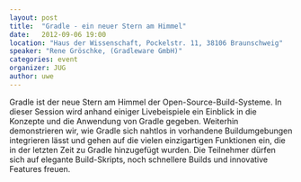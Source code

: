 ```yaml
---
layout: post
title:  "Gradle - ein neuer Stern am Himmel"
date:   2012-09-06 19:00
location: "Haus der Wissenschaft, Pockelstr. 11, 38106 Braunschweig"
speaker: "Rene Gröschke, (Gradleware GmbH)"
categories: event
organizer: JUG
author: uwe
---
```

Gradle ist der neue Stern am Himmel der Open-Source-Build-Systeme. In dieser Session wird anhand einiger Livebeispiele
ein Einblick in die Konzepte und die Anwendung von Gradle gegeben. Weiterhin demonstrieren wir, wie Gradle sich nahtlos
in vorhandene Buildumgebungen integrieren lässt und gehen auf die vielen einzigartigen Funktionen ein, die in der
letzten Zeit zu Gradle hinzugefügt wurden. Die Teilnehmer dürfen sich auf elegante Build-Skripts, noch schnellere Builds
und innovative Features freuen.